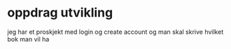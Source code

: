 # oppdrag utvikling 
jeg har et proskjekt med login og create account og man skal skrive hvilket bok man vil ha 










